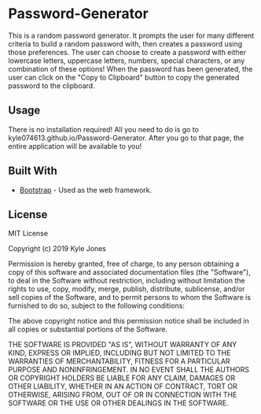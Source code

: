 # Password-Generator

This is a random password generator. It prompts the user for many different criteria to build a random password with, then creates a password using those preferences. The user can choose to create a password with either lowercase letters, uppercase letters, numbers, special characters, or any combination of these options! When the password has been generated, the user can click on the "Copy to Clipboard" button to copy the generated password to the clipboard. 

## Usage

There is no installation required! All you need to do is go to kyle074613.github.io/Password-Generator. After you go to that page, the entire application will be available to you!


## Built With

* [Bootstrap](https://getbootstrap.com/) - Used as the web framework.

## License

MIT License

Copyright (c) 2019 Kyle Jones

Permission is hereby granted, free of charge, to any person obtaining a copy
of this software and associated documentation files (the "Software"), to deal
in the Software without restriction, including without limitation the rights
to use, copy, modify, merge, publish, distribute, sublicense, and/or sell
copies of the Software, and to permit persons to whom the Software is
furnished to do so, subject to the following conditions:

The above copyright notice and this permission notice shall be included in all
copies or substantial portions of the Software.

THE SOFTWARE IS PROVIDED "AS IS", WITHOUT WARRANTY OF ANY KIND, EXPRESS OR
IMPLIED, INCLUDING BUT NOT LIMITED TO THE WARRANTIES OF MERCHANTABILITY,
FITNESS FOR A PARTICULAR PURPOSE AND NONINFRINGEMENT. IN NO EVENT SHALL THE
AUTHORS OR COPYRIGHT HOLDERS BE LIABLE FOR ANY CLAIM, DAMAGES OR OTHER
LIABILITY, WHETHER IN AN ACTION OF CONTRACT, TORT OR OTHERWISE, ARISING FROM,
OUT OF OR IN CONNECTION WITH THE SOFTWARE OR THE USE OR OTHER DEALINGS IN THE
SOFTWARE.
